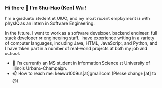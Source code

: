 ### Hi there 👋 I'm Shu-Hao (Ken) Wu !

I'm a graduate student at UIUC, and my most recent employment is with physIQ as an intern in Software Engineering.

In the future, I want to work as a software developer, backend engineer, full stack developer or engineering staff. I have experience writing in a variety of computer languages, including Java, HTML, JavaScript, and Python, and I have taken part in a number of real-world projects at both my job and school.

<!-- **ken1009us/ken1009us** is a ✨ _special_ ✨ repository because its `README.md` (this file) appears on your GitHub profile.

Here are some ideas to get you started: -->

<!-- - 🔭 I’m currently working on ... -->

- 🌱 I’m currently an MS student in Information Science at University of Illinois Urbana-Champaign.
- 📫 How to reach me: kenwu1009us[at]gmail.com (Please change [at] to @)
  <!-- - 👯 I’m looking to collaborate on ... -->
  <!-- - 🤔 I’m looking for help with ... -->
  <!-- - 💬 Ask me about ... -->
  <!-- - 😄 Pronouns: ... -->
  <!-- - ⚡ Fun fact: ... -->

<!-- [![Anurag's GitHub stats](https://github-readme-stats.vercel.app/api?username=ken1009us&show_icons=true&theme=dark)](https://github.com/anuraghazra/github-readme-stats)

[![Top Langs](https://github-readme-stats.vercel.app/api/top-langs/?username=ken1009us&theme=dark&layout=compact)](https://github.com/anuraghazra/github-readme-stats) -->
